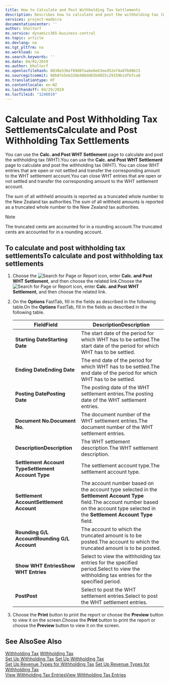 ```yaml
---
title: How to Calculate and Post Withholding Tax Settlements
description: Describes how to calculate and post the withholding tax (WHT).
services: project-madeira
documentationcenter: ''
author: bholtorf
ms.service: dynamics365-business-central
ms.topic: article
ms.devlang: na
ms.tgt_pltfrm: na
ms.workload: na
ms.search.keywords: ''
ms.date: 04/01/2019
ms.author: bholtorf
ms.openlocfilehash: 8038e536ef89d0faabe6e63eed52e74a8fb08615
ms.sourcegitcommit: 60b87e5eb32bb408dd65b9855c29159b1dfbfca8
ms.translationtype: HT
ms.contentlocale: en-NZ
ms.lasthandoff: 04/29/2019
ms.locfileid: "1246010"
---
```

# <a name="calculate-and-post-withholding-tax-settlements"></a><span data-ttu-id="68281-103">Calculate and Post Withholding Tax Settlements</span><span class="sxs-lookup"><span data-stu-id="68281-103">Calculate and Post Withholding Tax Settlements</span></span>
<span data-ttu-id="68281-104">You can use the **Calc. and Post WHT Settlement** page to calculate and post the withholding tax (WHT).</span><span class="sxs-lookup"><span data-stu-id="68281-104">You can use the **Calc. and Post WHT Settlement** page to calculate and post the withholding tax (WHT).</span></span> <span data-ttu-id="68281-105">You can close WHT entries that are open or not settled and transfer the corresponding amount to the WHT settlement account.</span><span class="sxs-lookup"><span data-stu-id="68281-105">You can close WHT entries that are open or not settled and transfer the corresponding amount to the WHT settlement account.</span></span>  

<span data-ttu-id="68281-106">The sum of all withheld amounts is reported as a truncated whole number to the New Zealand tax authorities.</span><span class="sxs-lookup"><span data-stu-id="68281-106">The sum of all withheld amounts is reported as a truncated whole number to the New Zealand tax authorities.</span></span>  

> [!NOTE]  
>  <span data-ttu-id="68281-107">The truncated cents are accounted for in a rounding account.</span><span class="sxs-lookup"><span data-stu-id="68281-107">The truncated cents are accounted for in a rounding account.</span></span>  

## <a name="to-calculate-and-post-withholding-tax-settlements"></a><span data-ttu-id="68281-108">To calculate and post withholding tax settlements</span><span class="sxs-lookup"><span data-stu-id="68281-108">To calculate and post withholding tax settlements</span></span>  

1.  <span data-ttu-id="68281-109">Choose the ![Search for Page or Report](../../media/ui-search/search_small.png "Search for Page or Report icon") icon, enter **Calc. and Post WHT Settlement**, and then choose the related link.</span><span class="sxs-lookup"><span data-stu-id="68281-109">Choose the ![Search for Page or Report](../../media/ui-search/search_small.png "Search for Page or Report icon") icon, enter **Calc. and Post WHT Settlement**, and then choose the related link.</span></span>  
2.  <span data-ttu-id="68281-110">On the **Options** FastTab, fill in the fields as described in the following table.</span><span class="sxs-lookup"><span data-stu-id="68281-110">On the **Options** FastTab, fill in the fields as described in the following table.</span></span>  

    |<span data-ttu-id="68281-111">Field</span><span class="sxs-lookup"><span data-stu-id="68281-111">Field</span></span>|<span data-ttu-id="68281-112">Description</span><span class="sxs-lookup"><span data-stu-id="68281-112">Description</span></span>|  
    |---------------------------------|---------------------------------------|  
    |<span data-ttu-id="68281-113">**Starting Date**</span><span class="sxs-lookup"><span data-stu-id="68281-113">**Starting Date**</span></span>|<span data-ttu-id="68281-114">The start date of the period for which WHT has to be settled.</span><span class="sxs-lookup"><span data-stu-id="68281-114">The start date of the period for which WHT has to be settled.</span></span>|  
    |<span data-ttu-id="68281-115">**Ending Date**</span><span class="sxs-lookup"><span data-stu-id="68281-115">**Ending Date**</span></span>|<span data-ttu-id="68281-116">The end date of the period for which WHT has to be settled.</span><span class="sxs-lookup"><span data-stu-id="68281-116">The end date of the period for which WHT has to be settled.</span></span>|  
    |<span data-ttu-id="68281-117">**Posting Date**</span><span class="sxs-lookup"><span data-stu-id="68281-117">**Posting Date**</span></span>|<span data-ttu-id="68281-118">The posting date of the WHT settlement entries.</span><span class="sxs-lookup"><span data-stu-id="68281-118">The posting date of the WHT settlement entries.</span></span>|  
    |<span data-ttu-id="68281-119">**Document No.**</span><span class="sxs-lookup"><span data-stu-id="68281-119">**Document No.**</span></span>|<span data-ttu-id="68281-120">The document number of the WHT settlement entries.</span><span class="sxs-lookup"><span data-stu-id="68281-120">The document number of the WHT settlement entries.</span></span>|  
    |<span data-ttu-id="68281-121">**Description**</span><span class="sxs-lookup"><span data-stu-id="68281-121">**Description**</span></span>|<span data-ttu-id="68281-122">The WHT settlement description.</span><span class="sxs-lookup"><span data-stu-id="68281-122">The WHT settlement description.</span></span>|  
    |<span data-ttu-id="68281-123">**Settlement Account Type**</span><span class="sxs-lookup"><span data-stu-id="68281-123">**Settlement Account Type**</span></span>|<span data-ttu-id="68281-124">The settlement account type.</span><span class="sxs-lookup"><span data-stu-id="68281-124">The settlement account type.</span></span>|  
    |<span data-ttu-id="68281-125">**Settlement Account**</span><span class="sxs-lookup"><span data-stu-id="68281-125">**Settlement Account**</span></span>|<span data-ttu-id="68281-126">The account number based on the account type selected in the **Settlement Account Type** field.</span><span class="sxs-lookup"><span data-stu-id="68281-126">The account number based on the account type selected in the **Settlement Account Type** field.</span></span>|  
    |<span data-ttu-id="68281-127">**Rounding G/L Account**</span><span class="sxs-lookup"><span data-stu-id="68281-127">**Rounding G/L Account**</span></span>|<span data-ttu-id="68281-128">The account to which the truncated amount is to be posted.</span><span class="sxs-lookup"><span data-stu-id="68281-128">The account to which the truncated amount is to be posted.</span></span>|  
    |<span data-ttu-id="68281-129">**Show WHT Entries**</span><span class="sxs-lookup"><span data-stu-id="68281-129">**Show WHT Entries**</span></span>|<span data-ttu-id="68281-130">Select to view the withholding tax entries for the specified period.</span><span class="sxs-lookup"><span data-stu-id="68281-130">Select to view the withholding tax entries for the specified period.</span></span>|  
    |<span data-ttu-id="68281-131">**Post**</span><span class="sxs-lookup"><span data-stu-id="68281-131">**Post**</span></span>|<span data-ttu-id="68281-132">Select to post the WHT settlement entries.</span><span class="sxs-lookup"><span data-stu-id="68281-132">Select to post the WHT settlement entries.</span></span>|  

3.  <span data-ttu-id="68281-133">Choose the **Print** button to print the report or choose the **Preview** button to view it on the screen.</span><span class="sxs-lookup"><span data-stu-id="68281-133">Choose the **Print** button to print the report or choose the **Preview** button to view it on the screen.</span></span>  

## <a name="see-also"></a><span data-ttu-id="68281-134">See Also</span><span class="sxs-lookup"><span data-stu-id="68281-134">See Also</span></span>  
 <span data-ttu-id="68281-135">[Withholding Tax](withholding-tax.md) </span><span class="sxs-lookup"><span data-stu-id="68281-135">[Withholding Tax](withholding-tax.md) </span></span>  
 <span data-ttu-id="68281-136">[Set Up Withholding Tax](how-to-set-up-withholding-tax.md) </span><span class="sxs-lookup"><span data-stu-id="68281-136">[Set Up Withholding Tax](how-to-set-up-withholding-tax.md) </span></span>  
 <span data-ttu-id="68281-137">[Set Up Revenue Types for Withholding Tax](how-to-set-up-revenue-types-for-withholding-tax.md) </span><span class="sxs-lookup"><span data-stu-id="68281-137">[Set Up Revenue Types for Withholding Tax](how-to-set-up-revenue-types-for-withholding-tax.md) </span></span>  
 [<span data-ttu-id="68281-138">View Withholding Tax Entries</span><span class="sxs-lookup"><span data-stu-id="68281-138">View Withholding Tax Entries</span></span>](how-to-view-withholding-tax-entries.md)
